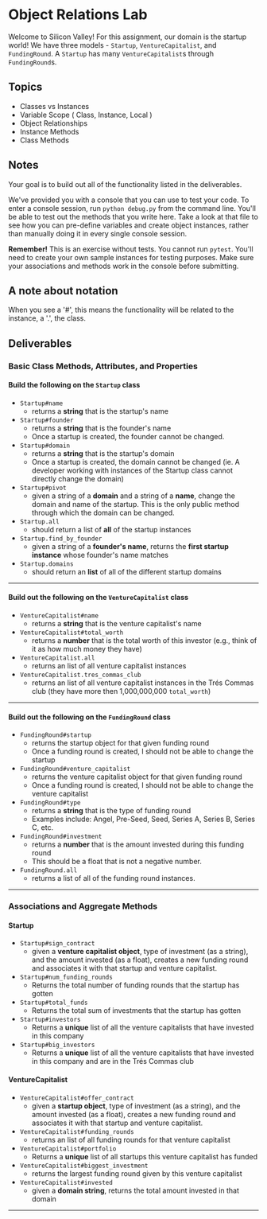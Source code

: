 # Object Relations Lab 

Welcome to Silicon Valley! For this assignment, our domain is the startup world! We have three models - `Startup`, `VentureCapitalist`, and `FundingRound`. A `Startup` has many `VentureCapitalist`s through `FundingRound`s.



## Topics

- Classes vs Instances
- Variable Scope ( Class, Instance, Local )
- Object Relationships
- Instance Methods
- Class Methods

## Notes

Your goal is to build out all of the functionality listed in the deliverables. 

We've provided you with a console that you can use to test your code. To enter a console session, run `python debug.py` from the command line. You'll be able to test out the methods that you write here. Take a look at that file to see how you can pre-define variables and create object instances, rather than manually doing it in every single console session.

**Remember!** This is an exercise without tests. You cannot run `pytest`. You'll need to create your own sample instances for testing purposes. Make sure your associations and methods work in the console before submitting.

## A note about notation
When you see a '#', this means the functionality will be related to the instance, a '.', the class.

## Deliverables

### Basic Class Methods, Attributes, and Properties

#### Build the following on the `Startup` class

- `Startup#name`
  - returns a **string** that is the startup's name
- `Startup#founder`
  - returns a **string** that is the founder's name
  - Once a startup is created, the founder cannot be changed.
- `Startup#domain`
  - returns a **string** that is the startup's domain
  - Once a startup is created, the domain cannot be changed (ie. A developer working with instances of the Startup class cannot directly change the domain)
- `Startup#pivot`
  - given a string of a **domain** and a string of a **name**, change the domain and name of the startup. This is the only public method through which the domain can be changed.
- `Startup.all`
  - should return a list of **all** of the startup instances
- `Startup.find_by_founder`
  - given a string of a **founder's name**, returns the **first startup instance** whose founder's name matches
- `Startup.domains`
  - should return an **list** of all of the different startup domains

---

#### Build out the following on the `VentureCapitalist` class

- `VentureCapitalist#name`
  - returns a **string** that is the venture capitalist's name
- `VentureCapitalist#total_worth`
  - returns a **number** that is the total worth of this investor (e.g., think of it as how much money they have)
- `VentureCapitalist.all`
  - returns an list of all venture capitalist instances
- `VentureCapitalist.tres_commas_club`
  - returns an list of all venture capitalist instances in the Trés Commas club (they have more then 1,000,000,000 `total_worth`)

---

#### Build out the following on the `FundingRound` class

- `FundingRound#startup`
  - returns the startup object for that given funding round
  - Once a funding round is created, I should not be able to change the startup
- `FundingRound#venture_capitalist`
  - returns the venture capitalist object for that given funding round
  - Once a funding round is created, I should not be able to change the venture capitalist
- `FundingRound#type`
  - returns a **string** that is the type of funding round
  - Examples include: Angel, Pre-Seed, Seed, Series A, Series B, Series C, etc.
- `FundingRound#investment`
  - returns a **number** that is the amount invested during this funding round
  - This should be a float that is not a negative number.
- `FundingRound.all`
  - returns a list of all of the funding round instances.

---

### Associations and Aggregate Methods

#### Startup

- `Startup#sign_contract`
  - given a **venture capitalist object**, type of investment (as a string), and the amount invested (as a float), creates a new funding round and associates it with that startup and venture capitalist.
- `Startup#num_funding_rounds`
  - Returns the total number of funding rounds that the startup has gotten
- `Startup#total_funds`
  - Returns the total sum of investments that the startup has gotten
- `Startup#investors`
  - Returns a **unique** list of all the venture capitalists that have invested in this company
- `Startup#big_investors`
  - Returns a **unique** list of all the venture capitalists that have invested in this company and are in the Trés Commas club

#### VentureCapitalist

- `VentureCapitalist#offer_contract`
  - given a **startup object**, type of investment (as a string), and the amount invested (as a float), creates a new funding round and associates it with that startup and venture capitalist.
- `VentureCapitalist#funding_rounds`
  - returns an list of all funding rounds for that venture capitalist
- `VentureCapitalist#portfolio`
  - Returns a **unique** list of all startups this venture capitalist has funded
- `VentureCapitalist#biggest_investment`
  - returns the largest funding round given by this venture capitalist
- `VentureCapitalist#invested`
  - given a **domain string**, returns the total amount invested in that domain

---
